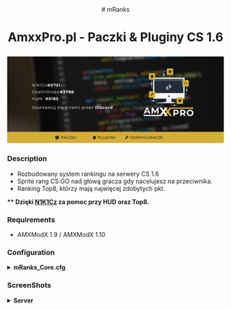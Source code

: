 <div align="center">
# mRanks
<h1><p></p>AmxxPro.pl - Paczki & Pluginy CS 1.6<p></p></h1>
<img src="https://github.com/AmxxPro-pl/.github/blob/main/Banner.png"></img>
</div>


### Description
- Rozbudowany system rankingu na serwery CS 1.6
- Sprite rang CS:GO nad głową gracza gdy nacelujesz na przeciwnika.
- Ranking Top8, którzy mają najwięcej zdobytych pkt.

<b>** Dzięki [N1K1Cz](https://github.com/N1K1Cz) za pomoc przy HUD oraz Top8.</b>

### Requirements
- AMXModX 1.9 / AMXModX 1.10

### Configuration
<details>
  <summary><b>mRanks_Core.cfg</b></summary>

```
//============================================================== » mRanks - Core « ==============================================================\\
//                                                              © mpN` | AmxxPro.pl                                                              \\

// » Główne Ustawienia
mRanks_Chat_Tag "Rangi"                             // Prefix na czat ( Rangi - Domyślnie )
mRanks_Flags_Vip "t"                                // Flaga VIP'a ( t - Domyślnie )
mRanks_Extra_Points_Vip "1"                         // Czy VIP ma dostawać dodatkowe pkt? ( 1 - Tak | 0 - Nie )
mRanks_Min_Players "2"                              // Minimalna ilość graczy, aby naliczać pkt
mRanks_Forum "AmxxPro.pl"                           // Nazwa forum wyświetlana w HUD ( AmxxPro.pl - Domyślnie )

// » Zwykły Gracz
mRanks_Kill "1"                                     // Liczba punktów zdobywanych za zabójstwo ( 0 - Jeżeli ma nie dostawać )
mRanks_Kill_Hs "2"                                  // Liczba punktów zdobywanych za headshota ( 0 - Jeżeli ma nie dostawać )
mRanks_Extra_Points_Revenge "1"                     // Liczba punktów zdobywanych za zemstę ( 0 - Jeżeli ma nie dostawać )
mRanks_Extra_Points_Assist "1"                      // Liczba punktów zdobywanych za asystę ( 0 - Jeżeli ma nie dostawać )
mRanks_Points_Dead "1"                              // Liczba punktów traconych za zgon ( 0 - Jeżeli ma nie tracić )
mRanks_Extra_Points_Knife "1"                       // Liczba punktów zdobywanych za zabójstwo z noża ( 0 - Jeżeli ma nie dostawać )
mRanks_Extra_Points_Grenade "2"                     // Liczba punktów zdobywanych za zabójstwo z granatu ( 0 - Jeżeli ma nie dostawać )
mRanks_Extra_Points_Plant "1"                       // Liczba punktów zdobywanych za podłożenie bomby ( 0 - Jeżeli ma nie dostawać )
mRanks_Extra_Points_Defuse "1"                      // Liczba punktów zdobywanych za rozbrojenie bomby ( 0 - Jeżeli ma nie dostawać )
mRanks_Extra_Points_Hostage_Rescued "1"             // Liczba punktów zdobywanych za uratowanie zakładnika ( 0 - Jeżeli ma nie dostawać )
mRanks_Extra_Points_Win "1"                         // Liczba punktów zdobywanych za wygraną rundę ( 0 - Jeżeli ma nie dostawać )

// » VIP
mRanks_Kill_Vip "2"                                 // Liczba punktów VIP zdobywanych za zabójstwo ( 0 - Jeżeli ma nie dostawać )
mRanks_Kill_Hs_Vip "4"                              // Liczba punktów VIP zdobywanych za headshota ( 0 - Jeżeli ma nie dostawać )
mRanks_Extra_Points_Revenge_Vip "2"                 // Liczba punktów VIP zdobywanych za zemstę ( 0 - Jeżeli ma nie dostawać )
mRanks_Extra_Points_Assist_Vip "2"                  // Liczba punktów VIP zdobywanych za asystę ( 0 - Jeżeli ma nie dostawać )
mRanks_Points_Dead_Vip "2"                          // Liczba punktów VIP traconych za zgon ( 0 - Jeżeli ma nie tracić )
mRanks_Extra_Points_Knife_Vip "2"                   // Liczba punktów VIP zdobywanych za zabójstwo z noża ( 0 - Jeżeli ma nie dostawać )
mRanks_Extra_Points_Grenade_Vip "2"                 // Liczba punktów VIP zdobywanych za zabójstwo z granatu ( 0 - Jeżeli ma nie dostawać )
mRanks_Extra_Points_Plant_Vip "2"                   // Liczba punktów VIP zdobywanych za podłożenie bomby ( 0 - Jeżeli ma nie dostawać )
mRanks_Extra_Points_Defuse_Vip "2"                  // Liczba punktów VIP zdobywanych za rozbrojenie bomby ( 0 - Jeżeli ma nie dostawać )
mRanks_Extra_Points_Hostage_Rescued_Vip "2"         // Liczba punktów VIP zdobywanych za uratowanie zakładnika ( 0 - Jeżeli ma nie dostawać )
mRanks_Extra_Points_Win_Vip "2"                     // Liczba punktów VIP zdobywanych za wygraną rundę ( 0 - Jeżeli ma nie dostawać )

//============================================================== » mRanks - Core « ==============================================================\\
```
</details>

### ScreenShots

<details>
  <summary><b>Server</b></summary>
  
- Menu Główne

   <img src="https://github.com/AmxxPro-pl/mRanks/blob/main/img/1.png?raw=true"></img>
  
 - Panel Gracza
 
   <img src="https://github.com/AmxxPro-pl/mRanks/blob/main/img/2.png?raw=true"></img>
 
 - Spis Rang
 
   <img src="https://github.com/AmxxPro-pl/mRanks/blob/main/img/8.png?raw=true"></img>
 
 - Wymagania
 
   <img src="https://github.com/AmxxPro-pl/mRanks/blob/main/img/9.png?raw=true"></img>
 
 - Grupy
 
   <img src="https://github.com/AmxxPro-pl/mRanks/blob/main/img/9.png?raw=true"></img>
 
 - Grupy: Zwykły Gracz
   
   <img src="https://github.com/AmxxPro-pl/mRanks/blob/main/img/5.png?raw=true"></img>
 
 - Grupy: VIP
 
   <img src="https://github.com/AmxxPro-pl/mRanks/blob/main/img/6.png?raw=true"></img>
   
   <img src="https://github.com/AmxxPro-pl/mRanks/blob/main/img/7.png?raw=true"></img>
 
 - Top8
 
   <img src="https://github.com/AmxxPro-pl/mRanks/blob/main/img/16.png?raw=true"></img>
 
 - Menu HUD
 
   <img src="https://github.com/AmxxPro-pl/mRanks/blob/main/img/10.png?raw=true"></img>

 - Kolor HUD
 
   <img src="https://github.com/AmxxPro-pl/mRanks/blob/main/img/11.png?raw=true"></img>

 - Ustawienia HUD
 
   <img src="https://github.com/AmxxPro-pl/mRanks/blob/main/img/12.png?raw=true"></img>

 - Opcje HUD
 
   <img src="https://github.com/AmxxPro-pl/mRanks/blob/main/img/13.png?raw=true"></img>

 - Wygląd HUD
 
   <img src="https://github.com/AmxxPro-pl/mRanks/blob/main/img/14.png?raw=true"></img>

 - Wygląd Sprite
 
   <img src="https://github.com/AmxxPro-pl/mRanks/blob/main/img/15.png?raw=true"></img>

</details>

</details>
